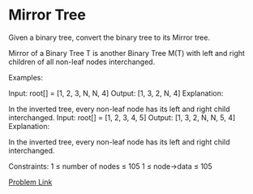 # Mirror Tree

Given a binary tree, convert the binary tree to its Mirror tree.

Mirror of a Binary Tree T is another Binary Tree M(T) with left and right children of all non-leaf nodes interchanged.     

Examples:

Input: root[] = [1, 2, 3, N, N, 4]
Output: [1, 3, 2, N, 4]
Explanation: 

In the inverted tree, every non-leaf node has its left and right child interchanged.
Input: root[] = [1, 2, 3, 4, 5]
Output: [1, 3, 2, N, N, 5, 4]
Explanation:

In the inverted tree, every non-leaf node has its left and right child interchanged.

Constraints:
1 ≤ number of nodes ≤ 105
1 ≤ node->data ≤ 105

[Problem Link](https://www.geeksforgeeks.org/problems/mirror-tree/1)